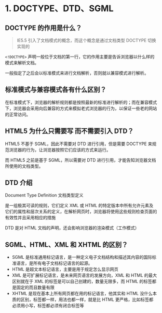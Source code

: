 # 1. DOCTYPE、DTD、SGML

## DOCTYPE 的作用是什么？

> IE5.5 引入了文档模式的概念，而这个概念是通过文档类型 DOCTYPE 切换实现的

`<!DOCTYPE>` 声明一般位于文档的第一行，它的作用主要是告诉浏览器以什么样的模式来解析文档。

一般指定了之后会以标准模式来进行文档解析，否则就以兼容模式进行解析。

## 标准模式与兼容模式各有什么区别？

在标准模式下，浏览器的解析规则都是按照最新的标准进行解析的；而在兼容模式下，浏览器会采用向后兼容的方式来模拟老式浏览器的行为，以保证一些老的网站的正常访问。

## HTML5 为什么只需要写 <!DOCTYPE HTML> 而不需要引入 DTD？

HTML5 不基于 SGML，因此不需要对 DTD 进行引用，但是需要 DOCTYPE 来规范浏览器的行为，让浏览器按照它们应该的方式来运行。

而 HTML5 之前是基于 SGML，所以需要对 DTD 进行引用，才能告知浏览器文档所使用的文档类型。

## DTD 介绍

Document Type Definition 文档类型定义

是一组极其可读的规则，它们定义 XML 或 HTML 的特定版本中所有允许元素及它们的属性和层次关系的定义，在解析网页时，浏览器将使用这些规则检查页面的有效性并且采用相应的措施

DTD 是对 HTML 文档的声明，还会影响浏览器的渲染模式（工作模式）

## SGML、HTML、XML 和 XHTML 的区别？

* SGML  是标准通用标记语言，是一种定义电子文档结构和描述其内容的国际标准语言，是所有电子文档标记语言的起源。
* HTML  是超文本标记语言，主要是用于规定怎么显示网页
* XML   是可扩展标记语言，是未来网页语言的发展方向，XML 和 HTML 的最大区别就在于 XML 的标签是可以自己创建的，数量无限多，而 HTML 的标签都是固定的而且数量有限
* XHTML 是现在基本上所有网页都在用的标记语言，他其实和 HTML 没什么本质的区别，标签都一样，用法也都一样，就是比 HTML 更严格，比如标签都必须用小写，标签都必须有闭合标签等
